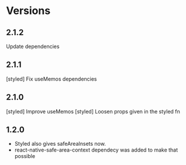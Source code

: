 # Versions

## 2.1.2

Update dependencies

## 2.1.1

[styled] Fix useMemos dependencies

## 2.1.0

[styled] Improve useMemos
[styled] Loosen props given in the styled fn

## 1.2.0

-   Styled also gives safeAreaInsets now.
-   react-native-safe-area-context dependecy was added to make that possible
